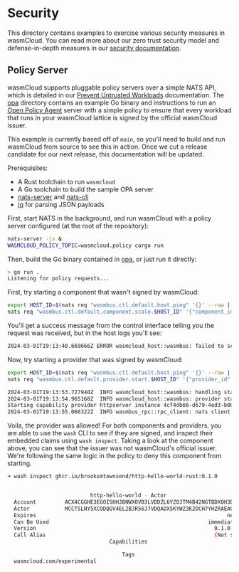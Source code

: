 # Security

This directory contains examples to exercise various security measures in wasmCloud. You can read more about our zero trust security model and defense-in-depth measures in our [security documentation](https://wasmcloud.com/docs/hosts/security).

## Policy Server

wasmCloud supports pluggable policy servers over a simple NATS API, which is detailed in our [Prevent Untrusted Workloads](https://wasmcloud.com/docs/deployment/security/policy-service) documentation. The [opa](./opa) directory contains an example Go binary and instructions to run an [Open Policy Agent](https://www.openpolicyagent.org) server with a simple policy to ensure that every workload that runs in your wasmCloud lattice is signed by the official wasmCloud issuer.

This example is currently based off of `main`, so you'll need to build and run wasmCloud from source to see this in action. Once we cut a release candidate for our next release, this documentation will be updated.

Prerequisites:

- A Rust toolchain to run `wasmcloud`
- A Go toolchain to build the sample OPA server
- [nats-server](https://github.com/nats-io/nats-server) and [nats-cli](https://github.com/nats-io/nats)
- [jq](https://jqlang.github.io/jq/download/) for parsing JSON payloads

First, start NATS in the background, and run wasmCloud with a policy server configured (at the root of the repository):

```bash
nats-server -js &
WASMCLOUD_POLICY_TOPIC=wasmcloud.policy cargo run
```

Then, build the Go binary contained in [opa](./opa), or just run it directly:

```bash
> go run .
Listening for policy requests...
```

First, try starting a component that wasn't signed by wasmCloud:

```bash
export HOST_ID=$(nats req "wasmbus.ctl.default.host.ping" '{}' --raw | jq -r '.response.id')
nats req "wasmbus.ctl.default.component.scale.$HOST_ID" '{"component_id": "hello_world", "component_ref": "ghcr.io/brooksmtownsend/http-hello-world-rust:0.1.0", "count": 1}'
```

You'll get a success message from the control interface telling you the request was received, but in the host logs you'll see:

```bash
2024-03-01T19:13:40.669666Z ERROR wasmcloud_host::wasmbus: failed to scale actor actor_ref=ghcr.io/brooksmtownsend/http-hello-world-rust:0.1.0 actor_id=hello_world err=Policy denied request to scale actor `a5e1deda-deb5-4b06-bc64-aa7bdcb9b3d7`: `None`
```

Now, try starting a provider that was signed by wasmCloud:

```bash
export HOST_ID=$(nats req "wasmbus.ctl.default.host.ping" '{}' --raw | jq -r '.response.id')
nats req "wasmbus.ctl.default.provider.start.$HOST_ID" '{"provider_id": "httpserver", "provider_ref": "wasmcloud.azurecr.io/httpserver:0.19.1"}'
```

```bash
2024-03-01T19:13:53.727940Z  INFO wasmcloud_host::wasmbus: handling start provider provider_ref="wasmcloud.azurecr.io/httpserver:0.19.1" provider_id="httpserver"
2024-03-01T19:13:54.965168Z  INFO wasmcloud_host::wasmbus: provider started provider_ref="wasmcloud.azurecr.io/httpserver:0.19.1" provider_id="httpserver"
Starting capability provider httpserver instance 4cf4db66-d679-4ed3-b00f-8410148e2b6f with nats url nats://127.0.0.1:4222
2024-03-01T19:13:55.066322Z  INFO wasmbus_rpc::rpc_client: nats client connected
```

Voila, the provider was allowed! For both components and providers, you are able to use the `wash` CLI to see if they are signed, and inspect their embedded claims using `wash inspect`. Taking a look at the component above, you can see that the issuer was not wasmCloud's official issuer. We're following the same logic in the policy to deny this component from starting.

```bash
➜ wash inspect ghcr.io/brooksmtownsend/http-hello-world-rust:0.1.0


                          http-hello-world - Actor
  Account         ACX4CGGHE3EGOI5HHJBNWXOVB3LVDDZL6YZOJTM4B42NGTBDXOH3DMTE
  Actor           MCCTSLNY5XCODQGV4EL2BJR56J7VDQADX5KYWZ3K2DCH7YHZRAEAQ763
  Expires                                                            never
  Can Be Used                                                  immediately
  Version                                                        0.1.0 (0)
  Call Alias                                                     (Not set)
                                Capabilities

                                    Tags
  wasmcloud.com/experimental

```
